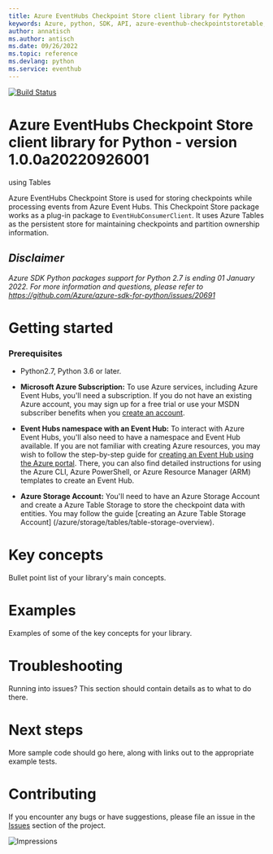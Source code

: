 ```yaml
---
title: Azure EventHubs Checkpoint Store client library for Python
keywords: Azure, python, SDK, API, azure-eventhub-checkpointstoretable, eventhub
author: annatisch
ms.author: antisch
ms.date: 09/26/2022
ms.topic: reference
ms.devlang: python
ms.service: eventhub
---
```

[![Build Status](https://dev.azure.com/azure-sdk/public/_apis/build/status/azure-sdk-for-python.client?branchName=main)](https://dev.azure.com/azure-sdk/public/_build/latest?definitionId=46?branchName=main)

# Azure EventHubs Checkpoint Store client library for Python - version 1.0.0a20220926001 
 using Tables

Azure EventHubs Checkpoint Store is used for storing checkpoints while processing events from Azure Event Hubs.
This Checkpoint Store package works as a plug-in package to `EventHubConsumerClient`. It uses Azure Tables as the persistent store for maintaining checkpoints and partition ownership information.

## _Disclaimer_

_Azure SDK Python packages support for Python 2.7 is ending 01 January 2022. For more information and questions, please refer to https://github.com/Azure/azure-sdk-for-python/issues/20691_

# Getting started

### Prerequisites

- Python2.7, Python 3.6 or later.
- **Microsoft Azure Subscription:**  To use Azure services, including Azure Event Hubs, you'll need a subscription. If you do not have an existing Azure account, you may sign up for a free trial or use your MSDN subscriber benefits when you [create an account](https://azure.microsoft.com/).

- **Event Hubs namespace with an Event Hub:** To interact with Azure Event Hubs, you'll also need to have a namespace and Event Hub  available.  If you are not familiar with creating Azure resources, you may wish to follow the step-by-step guide for [creating an Event Hub using the Azure portal](/azure/event-hubs/event-hubs-create).  There, you can also find detailed instructions for using the Azure CLI, Azure PowerShell, or Azure Resource Manager (ARM) templates to create an Event Hub.

- **Azure Storage Account:** You'll need to have an Azure Storage Account and create a Azure Table Storage to store the checkpoint data with entities. You may follow the guide [creating an Azure Table Storage Account]
(/azure/storage/tables/table-storage-overview).

# Key concepts

Bullet point list of your library's main concepts.

# Examples

Examples of some of the key concepts for your library.

# Troubleshooting

Running into issues? This section should contain details as to what to do there.

# Next steps

More sample code should go here, along with links out to the appropriate example tests.

# Contributing

If you encounter any bugs or have suggestions, please file an issue in the [Issues](<https://github.com/Azure/azure-sdk-for-python/issues>) section of the project.

![Impressions](https://azure-sdk-impressions.azurewebsites.net/api/impressions/azure-sdk-for-python%2Fsdk%2Feventhub%2Fazure-eventhub-checkpointstoretable%2FREADME.png)

